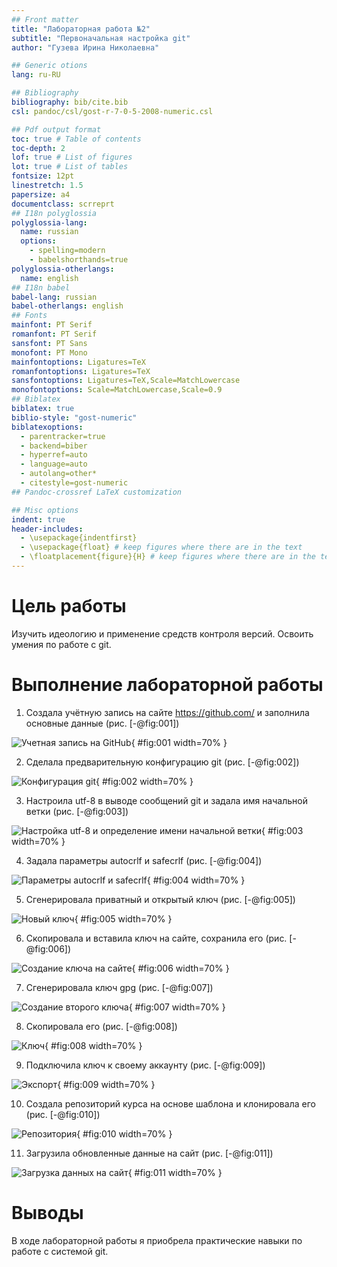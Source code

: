 ```yaml
---
## Front matter
title: "Лабораторная работа №2"
subtitle: "Первоначальная настройка git"
author: "Гузева Ирина Николаевна"

## Generic otions
lang: ru-RU

## Bibliography
bibliography: bib/cite.bib
csl: pandoc/csl/gost-r-7-0-5-2008-numeric.csl

## Pdf output format
toc: true # Table of contents
toc-depth: 2
lof: true # List of figures
lot: true # List of tables
fontsize: 12pt
linestretch: 1.5
papersize: a4
documentclass: scrreprt
## I18n polyglossia
polyglossia-lang:
  name: russian
  options:
	- spelling=modern
	- babelshorthands=true
polyglossia-otherlangs:
  name: english
## I18n babel
babel-lang: russian
babel-otherlangs: english
## Fonts
mainfont: PT Serif
romanfont: PT Serif
sansfont: PT Sans
monofont: PT Mono
mainfontoptions: Ligatures=TeX
romanfontoptions: Ligatures=TeX
sansfontoptions: Ligatures=TeX,Scale=MatchLowercase
monofontoptions: Scale=MatchLowercase,Scale=0.9
## Biblatex
biblatex: true
biblio-style: "gost-numeric"
biblatexoptions:
  - parentracker=true
  - backend=biber
  - hyperref=auto
  - language=auto
  - autolang=other*
  - citestyle=gost-numeric
## Pandoc-crossref LaTeX customization

## Misc options
indent: true
header-includes:
  - \usepackage{indentfirst}
  - \usepackage{float} # keep figures where there are in the text
  - \floatplacement{figure}{H} # keep figures where there are in the text
---
```


# Цель работы

Изучить идеологию и применение средств контроля версий.
Освоить умения по работе с git.


# Выполнение лабораторной работы

1) Создала учётную запись на сайте https://github.com/ и заполнила основные
данные (рис. [-@fig:001])

![Учетная запись на GitHub](image/1.png){ #fig:001 width=70% }

2) Сделала предварительную конфигурацию git (рис. [-@fig:002])

![Конфигурация git](image/2.png){ #fig:002 width=70% }

3) Настроила utf-8 в выводе сообщений git и задала имя начальной ветки (рис. [-@fig:003])

![Настройка utf-8 и определение имени начальной ветки](image/3.png){ #fig:003 width=70% }

4) Задала параметры autocrlf и safecrlf (рис. [-@fig:004])

![Параметры autocrlf и safecrlf](image/4.png){ #fig:004 width=70% }

5) Сгенерировала приватный и открытый ключ (рис. [-@fig:005])

![Новый ключ](image/5.png){ #fig:005 width=70% }

6) Скопировала и вставила ключ на сайте, сохранила его (рис. [-@fig:006])

![Создание ключа на сайте](image/6.png){ #fig:006 width=70% }

7) Сгенерировала ключ gpg (рис. [-@fig:007])

![Создание второго ключа](image/7.png){ #fig:007 width=70% }

8) Скопировала его (рис. [-@fig:008])

![Ключ](image/8.png){ #fig:008 width=70% }

9) Подключила ключ к своему аккаунту (рис. [-@fig:009])

![Экспорт](image/9.png){ #fig:009 width=70% }

10) Создала репозиторий курса на основе шаблона и клонировала его (рис. [-@fig:010])

![Репозитория](image/10.png){ #fig:010 width=70% }

11) Загрузила обновленные данные на сайт (рис. [-@fig:011])

![Загрузка данных на сайт](image/11.png){ #fig:011 width=70% }


# Выводы

В ходе лабораторной работы я приобрела практические навыки
по работе с системой git.



